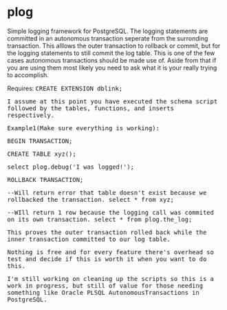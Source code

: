 plog
====

Simple logging framework for PostgreSQL.  The logging statements are committed in an autonomous transaction seperate from the surronding transaction. This alllows the outer transaction to rollback or commit, but for the logging statements to still commit the log table.  This is one of the few cases autonomous transactions should be made use of. Aside from that if you are using them most likely you need to ask what it is your really trying to accomplish.

Requires:
<tt>CREATE EXTENSION dblink;

I assume at this point you have executed the schema script followed by the tables, functions, and inserts respectively.


Example1(Make sure everything is working):

<tt>BEGIN TRANSACTION;

<tt>CREATE TABLE xyz();

<tt>select plog.debug('I was logged!');

<tt>ROLLBACK TRANSACTION;


--Will return error that table doesn't exist because we rollbacked the transaction.
<tt>select * from xyz; 

--WIll return 1 row because the logging call was commited on its own transaction.
<tt>select * from plog.the_log;

This proves the outer transaction rolled back while the inner transaction committed to our log table.

Nothing is free and for every feature there's overhead so test and decide if this is worth it when you want to do this.

I'm still working on cleaning up the scripts so this is a work in progress, but still of value for those needing
something like Oracle PLSQL AutonomousTransactions in PostgreSQL.


